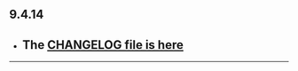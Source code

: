 ## 9.4.14

- ## The [CHANGELOG file is here](https://flutter-sound.canardoux.xyz/changelog.html)

-----------------------------------------------------------------------------------------------------------------------------------
